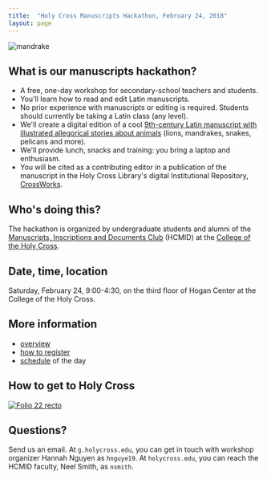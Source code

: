 ```yaml
---
title:  "Holy Cross Manuscripts Hackathon, February 24, 2018"
layout: page
---
```




![mandrake](http://www.homermultitext.org/iipsrv?OBJ=IIP,1.0&FIF=/project/homer/pyramidal/deepzoom/ecod/bern318imgs/v1/bern318_019r.tif&RGN=0.1632,0.4317,0.4943,0.08636&wID=600&CVT=JPEG)


## What is our manuscripts hackathon?

-   A free, one-day workshop for secondary-school teachers and students.
-   You'll learn how to read and edit Latin manuscripts.
-   No prior experience with manuscripts or editing is required. Students should currently be taking a Latin class (any level).
-   We'll create a digital edition of a cool [9th-century Latin  manuscript with illustrated allegorical stories about animals](thumbs) (lions, mandrakes, snakes, pelicans and more).
-   We'll provide lunch, snacks and training: you bring a laptop and enthusiasm.
-   You will be cited as a contributing editor in a publication of the manuscript in the Holy Cross Library's digital Institutional Repository, [CrossWorks](http://crossworks.holycross.edu/).


## Who's doing this?

The hackathon is organized by undergraduate students and alumni of the [Manuscripts, Inscriptions and Documents Club](http://hcmid.github.io/) (HCMID) at the [College of the Holy Cross](https://www.holycross.edu/).

## Date, time, location

Saturday, February 24, 9:00-4:30, on the third floor of Hogan Center at the College of the Holy Cross.


## More information

-   [overview](overview)
-   [how to register](registration)
-   [schedule](schedule) of the day


##  How to get to Holy Cross

[![Folio 22 recto](http://www.homermultitext.org/iipsrv?OBJ=IIP,1.0&FIF=/project/homer/pyramidal/deepzoom/ecod/bern318imgs/v1/bern318_022r.tif&RGN=0.1041,0.3373,0.5885,0.3833&wID=300&CVT=JPEG)](https://www.holycross.edu/visitors)


## Questions?

Send us an email.  At `g.holycross.edu`, you can get in touch with workshop organizer Hannah Nguyen as `hnguye19`.  At `holycross.edu`, you can reach the HCMID faculty, Neel Smith, as `nsmith`.
